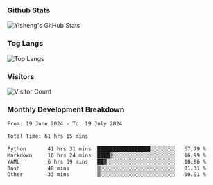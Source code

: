 ### Github Stats
![Yisheng's GitHub Stats](https://github-readme-stats-9qabuvhk1-gongyisheng.vercel.app/api?username=gongyisheng&count_private=true&show_icons=true)
### Tog Langs
![Top Langs](https://github-readme-stats-9qabuvhk1-gongyisheng.vercel.app/api/top-langs/?username=gongyisheng&layout=compact)
### Visitors
![Visitor Count](https://profile-counter.glitch.me/gongyisheng/count.svg)
### Monthly Development Breakdown
<!--START_SECTION:waka-->

```txt
From: 19 June 2024 - To: 19 July 2024

Total Time: 61 hrs 15 mins

Python       41 hrs 31 mins  █████████████████░░░░░░░░   67.79 %
Markdown     10 hrs 24 mins  ████▒░░░░░░░░░░░░░░░░░░░░   16.99 %
YAML         6 hrs 39 mins   ██▓░░░░░░░░░░░░░░░░░░░░░░   10.86 %
Bash         48 mins         ▒░░░░░░░░░░░░░░░░░░░░░░░░   01.31 %
Other        33 mins         ▒░░░░░░░░░░░░░░░░░░░░░░░░   00.91 %
```

<!--END_SECTION:waka-->
